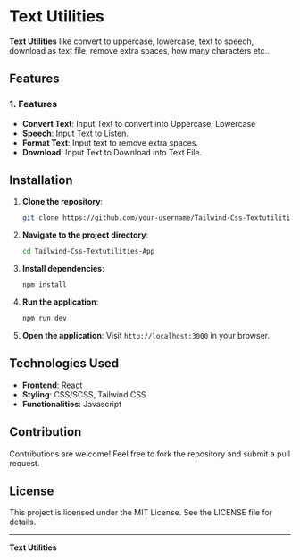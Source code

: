 # Text Utilities

<!-- Server Details : Github, Netlify -->

**Text Utilities** like convert to uppercase, lowercase, text to speech, download as text file, remove extra spaces, how many characters etc..

## Features

### 1. **Features**

- **Convert Text**: Input Text to convert into Uppercase, Lowercase
- **Speech**: Input Text to Listen.
- **Format Text**: Input text to remove extra spaces.
- **Download**: Input Text to Download into Text File.


## Installation

1. **Clone the repository**:

   ```bash
   git clone https://github.com/your-username/Tailwind-Css-Textutilities-App.git
   ```
   
2. **Navigate to the project directory**:

   ```bash
   cd Tailwind-Css-Textutilities-App
   ```

3. **Install dependencies**:

   ```bash
   npm install
   ```

4. **Run the application**:

   ```bash
   npm run dev
   ```

5. **Open the application**:
   Visit `http://localhost:3000` in your browser.

## Technologies Used

- **Frontend**: React
- **Styling**: CSS/SCSS, Tailwind CSS
- **Functionalities**: Javascript

## Contribution

Contributions are welcome! Feel free to fork the repository and submit a pull request.

## License

This project is licensed under the MIT License. See the LICENSE file for details.

---

**Text Utilities** 
